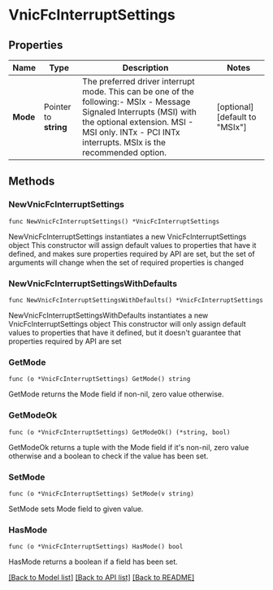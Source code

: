 # VnicFcInterruptSettings

## Properties

Name | Type | Description | Notes
------------ | ------------- | ------------- | -------------
**Mode** | Pointer to **string** | The preferred driver interrupt mode. This can be one of the following:- MSIx - Message Signaled Interrupts (MSI) with the optional extension. MSI  - MSI only. INTx - PCI INTx interrupts. MSIx is the recommended option. | [optional] [default to "MSIx"]

## Methods

### NewVnicFcInterruptSettings

`func NewVnicFcInterruptSettings() *VnicFcInterruptSettings`

NewVnicFcInterruptSettings instantiates a new VnicFcInterruptSettings object
This constructor will assign default values to properties that have it defined,
and makes sure properties required by API are set, but the set of arguments
will change when the set of required properties is changed

### NewVnicFcInterruptSettingsWithDefaults

`func NewVnicFcInterruptSettingsWithDefaults() *VnicFcInterruptSettings`

NewVnicFcInterruptSettingsWithDefaults instantiates a new VnicFcInterruptSettings object
This constructor will only assign default values to properties that have it defined,
but it doesn't guarantee that properties required by API are set

### GetMode

`func (o *VnicFcInterruptSettings) GetMode() string`

GetMode returns the Mode field if non-nil, zero value otherwise.

### GetModeOk

`func (o *VnicFcInterruptSettings) GetModeOk() (*string, bool)`

GetModeOk returns a tuple with the Mode field if it's non-nil, zero value otherwise
and a boolean to check if the value has been set.

### SetMode

`func (o *VnicFcInterruptSettings) SetMode(v string)`

SetMode sets Mode field to given value.

### HasMode

`func (o *VnicFcInterruptSettings) HasMode() bool`

HasMode returns a boolean if a field has been set.


[[Back to Model list]](../README.md#documentation-for-models) [[Back to API list]](../README.md#documentation-for-api-endpoints) [[Back to README]](../README.md)


